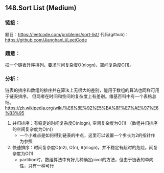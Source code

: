 ## 148.Sort List (Medium)

### **链接**：
题目：https://leetcode.com/problems/sort-list/
代码(github)：https://github.com/JianghanLi/LeetCode

### **题意**：
把一个链表升序排列。要求时间复杂度O(nlogn)，空间复杂度O(1)。

### **分析**：
链表的排序和数组的排序并在算法上无很大的差别，能用于数组的算法也同样可用于链表排序。
但两者在时间和空间的复杂度上有差别。维基百科中有一个表格总结。https://zh.wikipedia.org/wiki/%E6%8E%92%E5%BA%8F%E7%AE%97%E6%B3%95

1. 并归排序：有稳定的时间复杂度O(nlogn), 空间复杂度为O(1) （数组并归排序的空间复杂度为O(n)）
	- 一个小难点是如何得到链表的中点，这里可以设置一个步长为2的指针作为参照
2. 快速排序：时间复杂度O(n2), Ω(n), θ(nlogn)，并不稳定有超时的危险，间复杂度为O(1)
	- partition时，数组算法中有好几种确定pivot的方法，但由于链表的单向性，只有一种可行